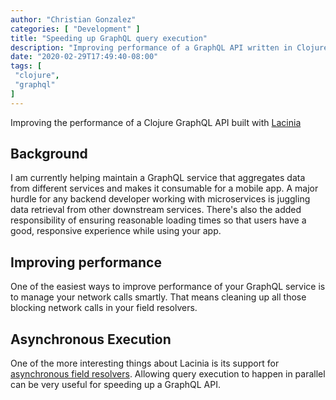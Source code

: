 ```yaml
---
author: "Christian Gonzalez"
categories: [ "Development" ]
title: "Speeding up GraphQL query execution"
description: "Improving performance of a GraphQL API written in Clojure with walmartlabs/lacinia"
date: "2020-02-29T17:49:40-08:00"
tags: [
 "clojure",
 "graphql"
]
---
```


Improving the performance of a Clojure GraphQL API built with [Lacinia](https://github.com/walmartlabs/lacinia) <!--more-->

## Background
I am currently helping maintain a GraphQL service that aggregates data from different services and makes it consumable for a mobile app. A major hurdle for any backend developer working with microservices is juggling data retrieval from other downstream services. There's also the added responsibility of ensuring reasonable loading times so that users have a good, responsive experience while using your app.

## Improving performance
One of the easiest ways to improve performance of your GraphQL service is to manage your network calls smartly. That means cleaning up all those blocking network calls in your field resolvers.

## Asynchronous Execution
One of the more interesting things about Lacinia is its support for [asynchronous field resolvers](https://github.com/walmartlabs/lacinia/blob/master/docs/resolve/async.rst). Allowing query execution to happen in parallel can be very useful for speeding up a GraphQL API.
